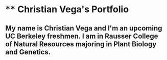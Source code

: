 # ** Christian Vega's Portfolio
## My name is Christian Vega and I'm an upcoming UC Berkeley freshmen. I am in Rausser College of Natural Resources majoring in Plant Biology and Genetics. 
